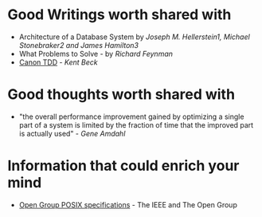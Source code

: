 # Good Writings worth shared with
- Architecture of a Database System by *Joseph M. Hellerstein1, Michael Stonebraker2
and James Hamilton3*
- What Problems to Solve - by *Richard Feynman*
- [Canon TDD](https://tidyfirst.substack.com/p/canon-tdd) - *Kent Beck*

# Good thoughts worth shared with
- "the overall performance improvement gained by optimizing a single part of a system is limited by the fraction of time that the improved part is actually used" - *Gene Amdahl*

# Information that could enrich your mind
- [Open Group POSIX specifications](https://pubs.opengroup.org/onlinepubs/9799919799/) - The IEEE and The Open Group
